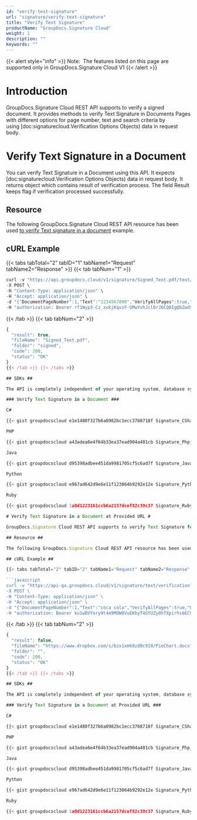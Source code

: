 ```yaml
---
id: "verify-text-signature"
url: "signature/verify-text-signature"
title: "Verify Text Signature"
productName: "GroupDocs.Signature Cloud"
weight: 1
description: ""
keywords: ""
---
```


{{< alert style="info" >}}
Note:  The features listed on this page are supported only in GroupDocs.Signature Cloud V1
{{< /alert >}}

# Introduction #

GroupDocs.Signature Cloud REST API supports to verify a signed document. It provides methods to verify Text Signature in Documents Pages with different options for page number, text and search criteria by using [doc:signaturecloud.Verification Options Objects) data in request body.

# Verify Text Signature in a Document #

You can verify Text Signature in a Document using this API. It expects [doc:signaturecloud.Verification Options Objects) data in request body. It returns object which contains result of verification process. The field Result keeps flag if verification processed successfully.

## Resource ##

The following GroupDocs.Signature Cloud REST API resource has been used [to verify Text signature in a document](https://apireference.groupdocs.cloud/signature/#!/Verification/PostVerificationText) example.

## cURL Example ##

{{< tabs tabTotal="2" tabID="1" tabName1="Request" tabName2="Response" >}} {{< tab tabNum="1" >}}

```javascript
curl -v "https://api.groupdocs.cloud/v1/signature/Signed_Text.pdf/text/verification?Folder#signed" \
-X POST \
-H "Content-Type: application/json" \
-H "Accept: application/json" \
-d "{"DocumentPageNumber":1,"Text":"1234567890","VerifyAllPages":true,"OptionsType":"PdfVerifyTextOptionsData"}" \
-H "authorization: Bearer rf1Wyp3-Cz_xukjKqvzF-OMwYvhJcl0rJ6CQ0IgQbZwdSGTKYJziBpGNeDdzGSwwXgsRLCCfPLhHJBKPv8dzqX3tGA8n8SA4tXhLdnGh-hws2gQgmCWEjF0RpzEdJA6jh6tGZyOSAa2GlTrLhuflBwjMB5-dc8JwRmI-ssOiXkO3fSRxnwWuWih24Co8-n8elsun4HxZVMqCzXepAiXBV9UBeUktV_PLclri_lTJEnDzoJRzfRyDigjb2-luODo9aX8DFseboggoCIMKDoyLPSVHnFXgs5EWV2aQ_DgRm_D6UPn2T1Gn7OAIe-T8aA7ypDCoR-wuTJdB8o7T0f2I8K-8FrXCy2Sgb8B5QPpAOcLdiBBqFxRdk8f2c67J-rSbm2WUPWK65pbLa8NGHHdIRKuiI87NmphWuKc39a_zcgEg4MnHSlDeephmStnLS8OayQObNdLQBYAmoeQeVpZRy9t9bcU"
```

{{< /tab >}} {{< tab tabNum="2" >}}

```javascript
{
  "result": true,
  "fileName": "Signed_Text.pdf",
  "folder": "signed",
  "code": 200,
  "status": "OK"
}
{{< /tab >}} {{< /tabs >}}

## SDKs ##

The API is completely independent of your operating system, database system or development language. We provide and support API SDKs in many development languages in order to make it even easier to integrate. You can see our available SDKs list [here](https://github.com/groupdocs-signature-cloud).

### Verify Text Signature in a Document ###

C#

{{< gist groupdocscloud e1e1480f327b6a0982bc1ecc3768718f Signature_CSharp_Verify_Signature_Text.cs >}}

PHP

{{< gist groupdocscloud a43adea6e4f64b33ea37ead904a401cb Signature_Php_Signature_Text_Verify.php >}}

Java

{{< gist groupdocscloud d95398adbee451da9981705cf5c6ad7f Signature_Java_Verify_Signature_Text.java >}}

Python

{{< gist groupdocscloud e967ad642d9e6e11f123064b9292e12e Signature_Python_Verify_Signature_Text.py >}}

Ruby

{{< gist groupdocscloud 1a0d1223161ccb6a2157dcef82c39c37 Signature_Ruby_Signature_Signature_Text.rb >}}

# Verify Text Signature in a Document at Provided URL #

GroupDocs.Signature Cloud REST API supports to verify Text Signature for document at provided URL with [doc:signaturecloud.Verification Options Objects). The API retrieves file from specified URL and tries to detect file type when fileName parameter is not specified. It expects [doc:signaturecloud.Verification Options Objects)  data in request body. Based on passed Verification Options settings proceeds with Document verification and returns object which contains result of verification process. The field Result keeps flag if verification processed successfully.

## Resource ##

The following GroupDocs.Signature Cloud REST API resource has been used in the example [to verify Text signature in a document at provided URL](https://apireference.groupdocs.cloud/signature/#!/Verification/PostVerificationTextFromUrl).

## cURL Example ##

{{< tabs tabTotal="2" tabID="2" tabName1="Request" tabName2="Response" >}} {{< tab tabNum="1" >}}

```javascript
curl -v "https://api-qa.groupdocs.cloud/v1/signature/text/verification?url#https%3A%2F%2Fwww.dropbox.com%2Fs%2Fbzx1xm68zd0c910%2FPieChart.docx" \
-X POST \
-H "Content-Type: application/json" \
-H "Accept: application/json" \
-d "{"DocumentPageNumber":1,"Text":"coca cola","VerifyAllPages":true,"OptionsType":"WordsVerifyTextOptionsData"}" \
-H "authorization: Bearer ku1wBVYory9t4m9MOW0VuEKbyT4GYUZy8hTXpirhs6ECV_3dQhlbwLHn8ffsX650Syt0hDq2vXZNia70T1NY0jG32h_LUxQoRrVQMvV88P5Y0EbmBinPsmEAuqFHCR2ahhWJqZhidpXU7tP_PHh5IXuZ-cmmW1VUARtj73oE-B4gyD8WEJ1i0CgEM8-Do2843TpCgueqczRgCikeKy8ftSjhgNr2HfYGIc8Fjn152yE3o-wi2VvYwRmEquF28di-zDCxVcZa742ENp9d5GLs1obG8Y-pf-FwQDFcvj-XreWt9U1_dNbTaRiREsrliisAxFAM7qUG1zRZpNISX_kEYC6NqaLlebMIAd5-WHL_PeK2reld-DMURVsniqsgHSxNRnQpmxoJ-YVeQQeN7ZoMBrI4G3zWMeRrUwWR2UmS4jfBlckpfCjkvGZ7ydbzWp3qkLmE3Ns95uf1ccJuvESN9yWkUmg"
```

{{< /tab >}} {{< tab tabNum="2" >}}

```javascript
{
  "result": false,
  "fileName": "https://www.dropbox.com/s/bzx1xm68zd0c910/PieChart.docx",
  "folder": "",
  "code": 200,
  "status": "OK"
}
{{< /tab >}} {{< /tabs >}}

## SDKs ##

The API is completely independent of your operating system, database system or development language. We provide and support API SDKs in many development languages in order to make it even easier to integrate. You can see our available SDKs list [here](https://github.com/groupdocs-signature-cloud).

### Verify Text Signature in a Document at Provided URL ###

C#

{{< gist groupdocscloud e1e1480f327b6a0982bc1ecc3768718f Signature_CSharp_Verify_Signature_Text_URL.cs >}}

PHP

{{< gist groupdocscloud a43adea6e4f64b33ea37ead904a401cb Signature_Php_Signature_Text_Verify_URL.php >}}

Java

{{< gist groupdocscloud d95398adbee451da9981705cf5c6ad7f Signature_Java_Verify_Signature_Text_URL.java >}}

Python

{{< gist groupdocscloud e967ad642d9e6e11f123064b9292e12e Signature_Python_Verify_Signature_Text_URL.py >}}

Ruby

{{< gist groupdocscloud 1a0d1223161ccb6a2157dcef82c39c37 Signature_Ruby_Signature_Signature_Text_URL.rb >}}

